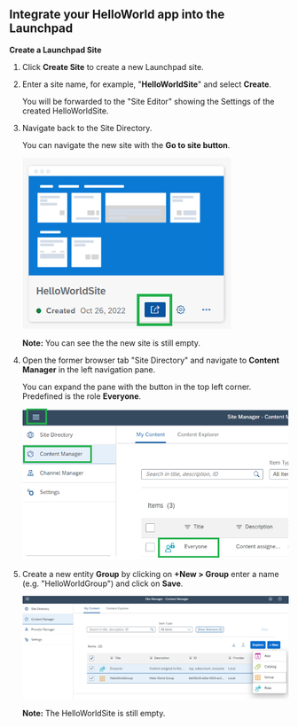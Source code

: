 ## Integrate your HelloWorld app into the Launchpad

**Create a Launchpad Site**
  
1. Click **Create Site** to create a new Launchpad site.

2. Enter a site name, for example, "**HelloWorldSite**" and select **Create**.

    You will be forwarded to the "Site Editor" showing the Settings of the created HelloWorldSite.

3. Navigate back to the Site Directory.
  
    You can navigate the new site with the **Go to site button**.
  
    ![](images/Go_to_site.png)
  
    **Note:** You can see the the new site is still empty.

4. Open the former browser tab "Site Directory" and navigate to **Content Manager** in the left navigation pane.

    You can expand the pane with the button in the top left corner. Predefined is the role **Everyone**.

    ![](images/Expand_pane.png) 
 
5. Create a new entity **Group** by clicking on **+New > Group** enter a name (e.g. "HelloWorldGroup") and click on **Save**. 

    ![](images/Group.png) 
  
    **Note:** The HelloWorldSite is still empty.

